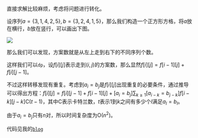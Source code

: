 直接求解比较麻烦，考虑将问题进行转化。

设序列$a = \{3, 1, 4, 2, 5\}, b = \{3, 2, 4, 1, 5\}$，那么我们构造一个正方形方格，将$a$放在横行，$b$放在竖行，可以画出下图。

![](https://i.loli.net/2019/07/06/5d20109f0058322756.png)

那么我们可以发现，方案数就是从左上走到右下的不同序列个数。

这样我们可以$\texttt{d}\texttt{p}$，设$f[i][j]$表示走到$(i, j)$的方案数，那么显然$f[i][j] = f[i - 1][j] + f[i][j - 1]$。

不过这样转移发现有重复。考虑到$a_i = b_j$是$f[i][j]$出现重复的必要条件，通过推导可以得出方程：$f[i][j] = f[i][j - 1] + f[i - 1][j] + [a_i = b_j]\sum_{k \geq 1}[a_{i - k} = b_{j - k}]f[i - k][j - k]\mathrm{C}(t - 1)$，其中$\mathrm{C}$表示卡特兰数，$t$表示$1$到$k$之间有多少个$l$满足$a_l = b_l$。

由于$a_i = b_j$只有$n$对，所以时间复杂度为$\mathrm{O}(n ^ 2)$。

代码见我的[$\texttt{blog}$](https://www.cnblogs.com/cj-xxz/p/11142101.html)